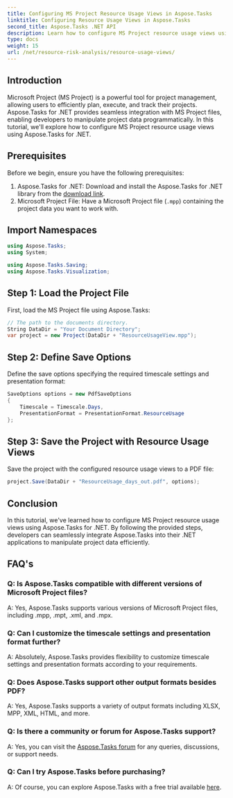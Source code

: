 ```yaml
---
title: Configuring MS Project Resource Usage Views in Aspose.Tasks
linktitle: Configuring Resource Usage Views in Aspose.Tasks
second_title: Aspose.Tasks .NET API
description: Learn how to configure MS Project resource usage views using Aspose.Tasks for .NET. Step-by-step guide with code examples included.
type: docs
weight: 15
url: /net/resource-risk-analysis/resource-usage-views/
---
```

## Introduction
Microsoft Project (MS Project) is a powerful tool for project management, allowing users to efficiently plan, execute, and track their projects. Aspose.Tasks for .NET provides seamless integration with MS Project files, enabling developers to manipulate project data programmatically. In this tutorial, we'll explore how to configure MS Project resource usage views using Aspose.Tasks for .NET.
## Prerequisites
Before we begin, ensure you have the following prerequisites:
1. Aspose.Tasks for .NET: Download and install the Aspose.Tasks for .NET library from the [download link](https://releases.aspose.com/tasks/net/).
2. Microsoft Project File: Have a Microsoft Project file (`.mpp`) containing the project data you want to work with.

## Import Namespaces
```csharp
using Aspose.Tasks;
using System;

using Aspose.Tasks.Saving;
using Aspose.Tasks.Visualization;
```
## Step 1: Load the Project File
First, load the MS Project file using Aspose.Tasks:
```csharp
// The path to the documents directory.
String DataDir = "Your Document Directory";
var project = new Project(DataDir + "ResourceUsageView.mpp");
```
## Step 2: Define Save Options
Define the save options specifying the required timescale settings and presentation format:
```csharp
SaveOptions options = new PdfSaveOptions
{
    Timescale = Timescale.Days,
    PresentationFormat = PresentationFormat.ResourceUsage
};
```
## Step 3: Save the Project with Resource Usage Views
Save the project with the configured resource usage views to a PDF file:
```csharp
project.Save(DataDir + "ResourceUsage_days_out.pdf", options);
```

## Conclusion
In this tutorial, we've learned how to configure MS Project resource usage views using Aspose.Tasks for .NET. By following the provided steps, developers can seamlessly integrate Aspose.Tasks into their .NET applications to manipulate project data efficiently.

## FAQ's
### Q: Is Aspose.Tasks compatible with different versions of Microsoft Project files?
A: Yes, Aspose.Tasks supports various versions of Microsoft Project files, including .mpp, .mpt, .xml, and .mpx.
### Q: Can I customize the timescale settings and presentation format further?
A: Absolutely, Aspose.Tasks provides flexibility to customize timescale settings and presentation formats according to your requirements.
### Q: Does Aspose.Tasks support other output formats besides PDF?
A: Yes, Aspose.Tasks supports a variety of output formats including XLSX, MPP, XML, HTML, and more.
### Q: Is there a community or forum for Aspose.Tasks support?
A: Yes, you can visit the [Aspose.Tasks forum](https://forum.aspose.com/c/tasks/15) for any queries, discussions, or support needs.
### Q: Can I try Aspose.Tasks before purchasing?
A: Of course, you can explore Aspose.Tasks with a free trial available [here](https://releases.aspose.com/).
